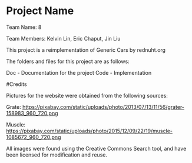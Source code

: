 # Project Name

Team Name: 8

Team Members: Kelvin Lin, Eric Chaput, Jin Liu


This project is a reimplementation of Generic Cars by rednuht.org

The folders and files for this project are as follows:

Doc - Documentation for the project
Code - Implementation

#Credits

Pictures for the website were obtained from the following sources:

Grate: https://pixabay.com/static/uploads/photo/2013/07/13/11/56/grater-158983_960_720.png

Muscle: https://pixabay.com/static/uploads/photo/2015/12/09/22/19/muscle-1085672_960_720.png

All images were found using the Creative Commons Search tool, and have been licensed for modification and reuse.